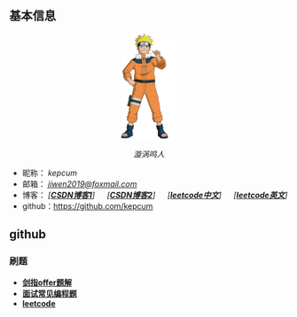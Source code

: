 ## 基本信息

<p align="center">
	<img src="./src/image/touxiang/mingren2.jpg" alt="Sample"  width="20%" height="">
	<p align="center">
		<em>漩涡鸣人</em>
	</p>
</p>

- 昵称： *kepcum*  
- 邮箱： *jiwen2019@foxmail.com*  
- 博客： *[[**CSDN博客1**](https://blog.csdn.net/qq_33614902 "kepcum")]
&emsp; [[**CSDN博客2**](https://me.csdn.net/weixin_39585152 "leetcode部分题解")]
&emsp; [[**leetcode中文**](https://leetcode-cn.com/u/kepcum/ "kepcum")]
&emsp; [[**leetcode英文**](https://leetcode.com/kepcum/ "很久不更新了")]*  
- github：https://github.com/kepcum



## github

### 刷题
- [**剑指offer题解**](https://github.com/kepcum/my_code/tree/master/%E5%89%91%E6%8C%87offer "66道编程题题解")  
- [**面试常见编程题**](https://github.com/kepcum/my_code/tree/master/%E9%9D%A2%E8%AF%95%E5%B8%B8%E8%A7%81%E7%BC%96%E7%A8%8B%E9%A2%98)
- [**leetcode**]()



